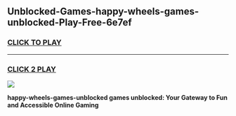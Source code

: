 
## Unblocked-Games-happy-wheels-games-unblocked-Play-Free-6e7ef
<h3>
<a href="https://premium76.site?title=happy-wheels-games-unblocked&ref=18A">CLICK TO PLAY</a></h3>
<hr>

<h3>
<a href="https://premium76.site?title=happy-wheels-games-unblocked&ref=18A">CLICK 2 PLAY</a>
  
</h3>

<a href="https://premium76.site?title=happy-wheels-games-unblocked&ref=18A"><img src="https://clearcache.store/games.png"></a>


**happy-wheels-games-unblocked games unblocked: Your Gateway to Fun and Accessible Online Gaming**
